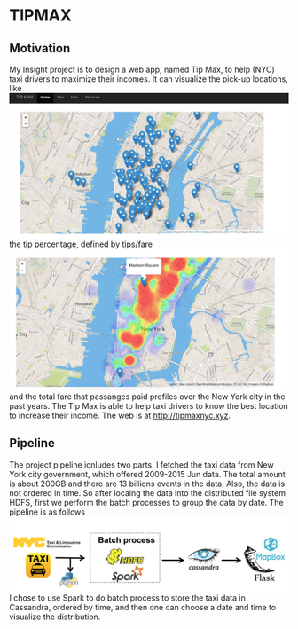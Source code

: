# TIPMAX

## Motivation

My Insight project is to design a web app, named Tip Max, to help (NYC) taxi drivers to maximize their incomes. It can visualize the pick-up locations, like ![](figures/fig1.png) the tip percentage, defined by tips/fare ![](figures/fig2.png)
and the total fare that passanges paid profiles over the New York city in the past years. The Tip Max is able to help taxi drivers to know the best location to increase their income. The web is at http://tipmaxnyc.xyz.


## Pipeline

The project pipeline icnludes two parts. I fetched the taxi data from New York city government, which offered 2009-2015 Jun data. The total amount is about 200GB and there are 13 billions events in the data. Also, the data is not ordered in time. So after locaing the data into the distributed file system HDFS, first we perform the batch processes to group the data by date. The pipeline is as follows ![](figures/fig3.png)
I chose to use Spark to do batch process to store the taxi data in Cassandra, ordered by time, and then one can choose a date and time to visualize the distribution.

